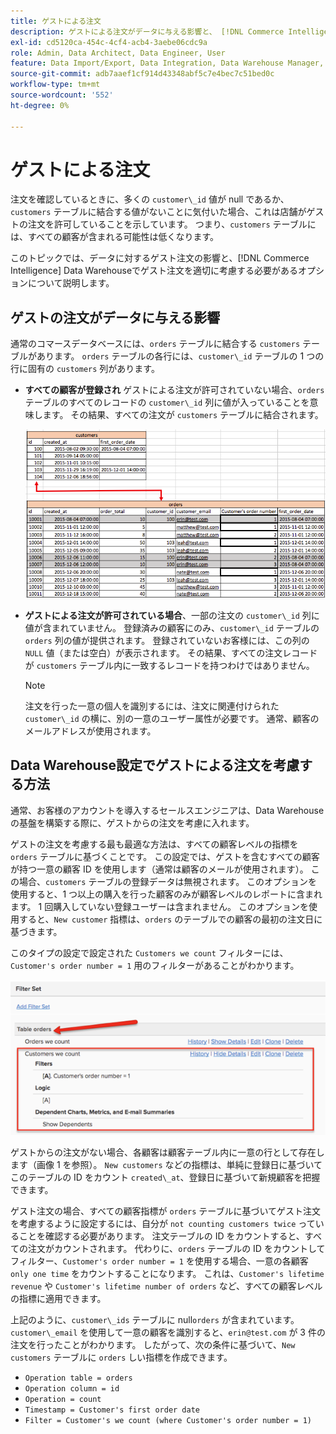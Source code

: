 ```yaml
---
title: ゲストによる注文
description: ゲストによる注文がデータに与える影響と、 [!DNL Commerce Intelligence] Data Warehouseでのゲストによる注文を適切に考慮する必要があるオプションについて説明します。
exl-id: cd5120ca-454c-4cf4-acb4-3aebe06cdc9a
role: Admin, Data Architect, Data Engineer, User
feature: Data Import/Export, Data Integration, Data Warehouse Manager, Commerce Tables
source-git-commit: adb7aaef1cf914d43348abf5c7e4bec7c51bed0c
workflow-type: tm+mt
source-wordcount: '552'
ht-degree: 0%

---
```


# ゲストによる注文

注文を確認しているときに、多くの `customer\_id` 値が null であるか、`customers` テーブルに結合する値がないことに気付いた場合、これは店舗がゲストの注文を許可していることを示しています。 つまり、`customers` テーブルには、すべての顧客が含まれる可能性は低くなります。

このトピックでは、データに対するゲスト注文の影響と、[!DNL Commerce Intelligence] Data Warehouseでゲスト注文を適切に考慮する必要があるオプションについて説明します。

## ゲストの注文がデータに与える影響

通常のコマースデータベースには、`orders` テーブルに結合する `customers` テーブルがあります。 `orders` テーブルの各行には、`customer\_id` テーブルの 1 つの行に固有の `customers` 列があります。

* **すべての顧客が登録され** ゲストによる注文が許可されていない場合、`orders` テーブルのすべてのレコードの `customer\_id` 列に値が入っていることを意味します。 その結果、すべての注文が `customers` テーブルに結合されます。

  ![](../../assets/guest-orders-4.png)

* **ゲストによる注文が許可されている場合**、一部の注文の `customer\_id` 列に値が含まれていません。 登録済みの顧客にのみ、`customer\_id` テーブルの `orders` 列の値が提供されます。 登録されていないお客様には、この列の `NULL` 値（または空白）が表示されます。 その結果、すべての注文レコードが `customers` テーブル内に一致するレコードを持つわけではありません。

  >[!NOTE]
  >
  >注文を行った一意の個人を識別するには、注文に関連付けられた `customer\_id` の横に、別の一意のユーザー属性が必要です。 通常、顧客のメールアドレスが使用されます。

## Data Warehouse設定でゲストによる注文を考慮する方法

通常、お客様のアカウントを導入するセールスエンジニアは、Data Warehouseの基盤を構築する際に、ゲストからの注文を考慮に入れます。

ゲストの注文を考慮する最も最適な方法は、すべての顧客レベルの指標を `orders` テーブルに基づくことです。 この設定では、ゲストを含むすべての顧客が持つ一意の顧客 ID を使用します（通常は顧客のメールが使用されます）。 この場合、`customers` テーブルの登録データは無視されます。 このオプションを使用すると、1 つ以上の購入を行った顧客のみが顧客レベルのレポートに含まれます。 1 回購入していない登録ユーザーは含まれません。 このオプションを使用すると、`New customer` 指標は、`orders` のテーブルでの顧客の最初の注文日に基づきます。

このタイプの設定で設定された `Customers we count` フィルターには、`Customer's order number = 1` 用のフィルターがあることがわかります。

![](../../assets/guest-orders-filter-set.png)

ゲストからの注文がない場合、各顧客は顧客テーブル内に一意の行として存在します（画像 1 を参照）。 `New customers` などの指標は、単純に登録日に基づいてこのテーブルの ID をカウント `created\_at`、登録日に基づいて新規顧客を把握できます。

ゲスト注文の場合、すべての顧客指標が `orders` テーブルに基づいてゲスト注文を考慮するように設定するには、自分が `not counting customers twice` っていることを確認する必要があります。 注文テーブルの ID をカウントすると、すべての注文がカウントされます。 代わりに、`orders` テーブルの ID をカウントしてフィルター、`Customer's order number = 1` を使用する場合、一意の各顧客 `only one time` をカウントすることになります。 これは、`Customer's lifetime revenue` や `Customer's lifetime number of orders` など、すべての顧客レベルの指標に適用できます。

上記のように、`customer\_ids` テーブルに null`orders` が含まれています。 `customer\_email` を使用して一意の顧客を識別すると、`erin@test.com` が 3 件の注文を行ったことがわかります。 したがって、次の条件に基づいて、`New customers` テーブルに `orders` しい指標を作成できます。

* `Operation table = orders`
* `Operation column = id`
* `Operation = count`
* `Timestamp = Customer's first order date`
* `Filter = Customer's we count (where Customer's order number = 1)`
